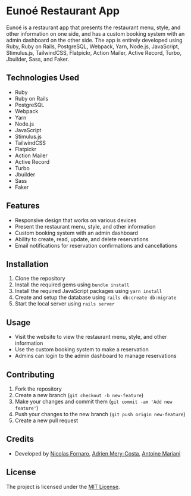 # Eunoé Restaurant App

Eunoé is a restaurant app that presents the restaurant menu, style, and other information on one side, and has a custom booking system with an admin dashboard on the other side. The app is entirely developed using Ruby, Ruby on Rails, PostgreSQL, Webpack, Yarn, Node.js, JavaScript, Stimulus.js, TailwindCSS, Flatpickr, Action Mailer, Active Record, Turbo, Jbuilder, Sass, and Faker.

## Technologies Used

- Ruby
- Ruby on Rails
- PostgreSQL
- Webpack
- Yarn
- Node.js
- JavaScript
- Stimulus.js
- TailwindCSS
- Flatpickr
- Action Mailer
- Active Record
- Turbo
- Jbuilder
- Sass
- Faker

## Features

- Responsive design that works on various devices
- Present the restaurant menu, style, and other information
- Custom booking system with an admin dashboard
- Ability to create, read, update, and delete reservations
- Email notifications for reservation confirmations and cancellations

## Installation

1. Clone the repository
2. Install the required gems using `bundle install`
3. Install the required JavaScript packages using `yarn install`
4. Create and setup the database using `rails db:create db:migrate`
5. Start the local server using `rails server`

## Usage

- Visit the website to view the restaurant menu, style, and other information
- Use the custom booking system to make a reservation
- Admins can login to the admin dashboard to manage reservations

## Contributing

1. Fork the repository
2. Create a new branch (`git checkout -b new-feature`)
3. Make your changes and commit them (`git commit -am 'Add new feature'`)
4. Push your changes to the new branch (`git push origin new-feature`)
5. Create a new pull request

## Credits

- Developed by [Nicolas Fornaro](https://github.com/n-fornaro), [Adrien Mery-Costa](https://github.com/Ameco-dev), [Antoine Mariani](https://github.com/antoinemariani)

## License

The project is licensed under the [MIT License](https://opensource.org/licenses/MIT).
